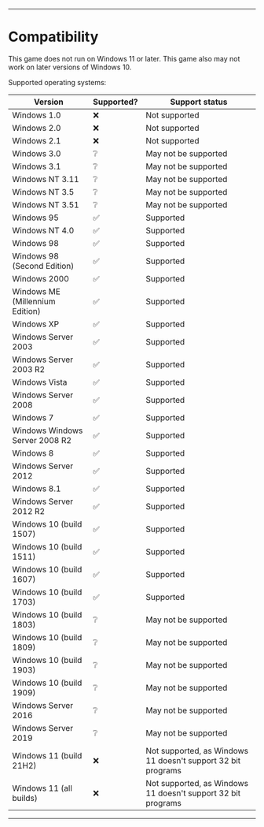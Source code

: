 
***

# Compatibility

This game does not run on Windows 11 or later. This game also may not work on later versions of Windows 10.

Supported operating systems:

| Version | Supported?         | Support status |
| ------- | ------------------ |-----------------|
| Windows 1.0 | :x: | Not supported |
| Windows 2.0 | :x: | Not supported |
| Windows 2.1 | :x: | Not supported |
| Windows 3.0 | :grey_question: | May not be supported |
| Windows 3.1 | :grey_question: | May not be supported |
| Windows NT 3.11 | :grey_question: | May not be supported |
| Windows NT 3.5 | :grey_question: | May not be supported |
| Windows NT 3.51 | :grey_question: | May not be supported |
| Windows 95 | :white_check_mark: | Supported |
| Windows NT 4.0 | :white_check_mark: | Supported |
| Windows 98 | :white_check_mark: | Supported |
| Windows 98 (Second Edition) | :white_check_mark: | Supported |
| Windows 2000 | :white_check_mark: | Supported |
| Windows ME (Millennium Edition) | :white_check_mark: | Supported |
| Windows XP | :white_check_mark: | Supported |
| Windows Server 2003 | :white_check_mark: | Supported |
| Windows Server 2003 R2 | :white_check_mark: | Supported |
| Windows Vista | :white_check_mark: | Supported |
| Windows Server 2008 | :white_check_mark: | Supported |
| Windows 7 | :white_check_mark: | Supported |
| Windows Windows Server 2008 R2 | :white_check_mark: | Supported |
| Windows 8 | :white_check_mark: | Supported |
| Windows Server 2012 | :white_check_mark: | Supported |
| Windows 8.1 | :white_check_mark: | Supported |
| Windows Server 2012 R2 | :white_check_mark: | Supported |
| Windows 10 (build 1507) | :white_check_mark: | Supported |
| Windows 10 (build 1511) | :white_check_mark: | Supported |
| Windows 10 (build 1607) | :white_check_mark: | Supported |
| Windows 10 (build 1703) | :white_check_mark: | Supported |
| Windows 10 (build 1803) | :grey_question: | May not be supported |
| Windows 10 (build 1809) | :grey_question: | May not be supported |
| Windows 10 (build 1903) | :grey_question: | May not be supported |
| Windows 10 (build 1909) | :grey_question: | May not be supported |
| Windows Server 2016 | :grey_question: | May not be supported |
| Windows Server 2019 | :grey_question: | May not be supported |
| Windows 11 (build 21H2) | :x: | Not supported, as Windows 11 doesn't support 32 bit programs |
| Windows 11 (all builds) | :x: | Not supported, as Windows 11 doesn't support 32 bit programs |

***
